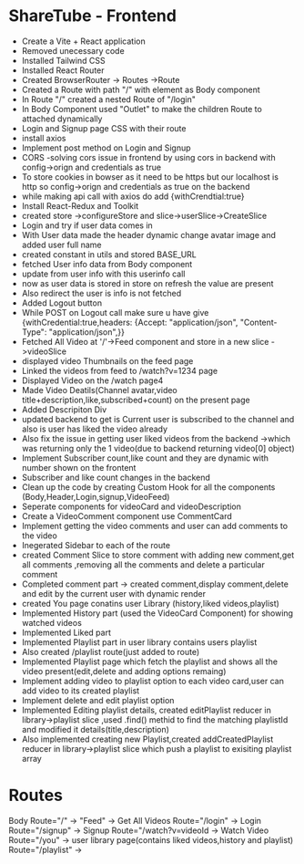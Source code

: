 # ShareTube - Frontend

- Create a Vite + React application
- Removed unecessary code
- Installed Tailwind CSS
- Installed React Router
- Created BrowserRouter -> Routes ->Route
- Created a Route with path "/" with element as Body component
- In Route "/" created a nested Route of "/login"
- In Body Component used "Outlet" to make the children Route to attached dynamically
- Login and Signup page CSS with their route
- install axios
- Implement post method on Login and Signup
- CORS -solving cors issue in frontend by using cors in backend with config->orign and credentials as true
- To store cookies in bowser as it need to be https but our localhost is http so config->orign and credentials as true on the backend
- while making api call with axios do add {withCrendtial:true}
- Install React-Redux and Toolkit
- created store ->configureStore and slice->userSlice->CreateSlice
- Login and try if user data comes in
- With User data made the header dynamic change avatar image and added user full name
- created constant in utils and stored BASE_URL
- fetched User info data from Body component
- update from user info with this userinfo call
- now as user data is stored in store on refresh the value are present
- Also redirect the user is info is not fetched
- Added Logout button
- While POST on Logout call make sure u have give {withCredential:true,headers: {Accept: "application/json",
"Content-Type": "application/json",}}
- Fetched All Video at '/'->Feed component and store in a new slice ->videoSlice
- displayed video Thumbnails on the feed page
- Linked the videos from feed to /watch?v=1234 page
- Displayed Video on the /watch page4
- Made Video Deatils(Channel avatar,video title+description,like,subscribed+count) on the present page
- Added Descripiton Div 
- updated backend to get is Current user is subscribed to the channel and also is user has liked the video already
- Also fix the issue in getting user liked videos from the backend ->which was returning only the 1 video(due to  backend returning video[0] object)
- Implement Subscriber count,like count and they are dynamic with number shown on the frontent
- Subscriber and like count changes in the backend
- Clean up the code by creating Custom Hook for all the components (Body,Header,Login,signup,VideoFeed)
- Seperate components for videoCard and videoDescription
- Create a VideoComment component use CommentCard 
- Implement getting the video comments and user can add comments to the video
- Inegerated Sidebar to each of the route
- created Comment Slice to store comment with adding new comment,get all comments ,removing all the comments and delete a particular comment
- Completed comment part -> created comment,display comment,delete and edit by the current user with dynamic render
- created You page conatins user Library (history,liked videos,playlist)
- Implemented History part (used the VideoCard Component) for showing watched videos
- Implemented Liked part
- Implemented Playlist part in user library contains users playlist
- Also created /playlist route(just added to route)
- Implemented Playlist page which fetch the playlist and shows all the video present(edit,delete and adding options remaing)
- Implement adding video to playlist option to each video card,user can add video to its created playlist
- Implement delete and edit playlist option
- Implemented Editing playlist details, created editPlaylist reducer in library->playlist slice ,used .find() methid to find the matching playlistId and modified it details(title,description)
- Also implemented creating new Playlist,created addCreatedPlaylist reducer in library->playlist slice which push a playlist to exisiting playlist array
# Routes

Body
Route="/" -> "Feed" -> Get All Videos
Route="/login" -> Login
Route="/signup" -> Signup
Route="/watch?v=videoId -> Watch Video
Route="/you" -> user library page(contains liked videos,history and playlist)
Route="/playlist" -> 
